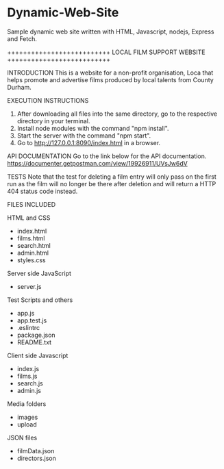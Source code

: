 # Dynamic-Web-Site
Sample dynamic web site written with HTML, Javascript, nodejs, Express and Fetch. 

++++++++++++++++++++++++++
LOCAL FILM SUPPORT WEBSITE
++++++++++++++++++++++++++

INTRODUCTION
This is a website for a non-profit organisation, Loca that helps promote and advertise films produced by local talents from County Durham.

EXECUTION INSTRUCTIONS
1) After downloading all files into the same directory, go to the respective directory in your terminal.
2) Install node modules with the command "npm install".
3) Start the server with the command "npm start".
4) Go to http://127.0.0.1:8090/index.html in a browser.

API DOCUMENTATION
Go to the link below for the API documentation.
https://documenter.getpostman.com/view/19926911/UVsJw6dV

TESTS
Note that the test for deleting a film entry will only pass on the first run as the film will no longer be there after deletion and will return a HTTP 404 status code instead. 

FILES INCLUDED

HTML and CSS
- index.html
- films.html
- search.html
- admin.html
- styles.css

Server side JavaScript
- server.js

Test Scripts and others
- app.js
- app.test.js
- .eslintrc
- package.json 
- README.txt

Client side Javascript
- index.js
- films.js
- search.js
- admin.js

Media folders
- images
- upload

JSON files 
- filmData.json
- directors.json


